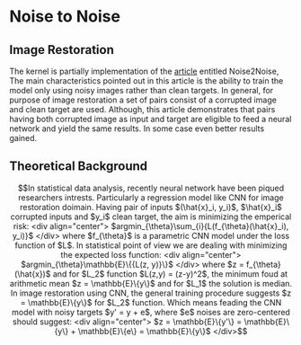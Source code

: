 # Noise to Noise
## Image Restoration

The kernel is partially implementation of the <a href='https://arxiv.org/pdf/1803.04189.pdf'>article</a> entitled Noise2Noise, The main characteristics pointed out in this article is the ability to train the model only using noisy images rather than clean targets. In general, for purpose of image restoration a set of pairs consist of a corrupted image and clean target are used. Although, this article demonstrates that pairs having both corrupted image as input and target are eligible to feed a neural network and yield the same results. In some case even better results gained.

## Theoretical Background

```math
In statistical data analysis, recently neural network have been piqued researchers intrests. Particularly a regression model like CNN for image restoration doimain. Having pair of inputs $(\hat{x}_i, y_i)$, $\hat{x}_i$ corrupted inputs and $y_i$ clean target, the aim is minimizing the emperical risk:

<div align="center">
  $argmin_{\theta}\sum_{i}{L(f_{\theta}(\hat{x}_i), y_i)}$
</div>

where $f_{\theta}$ is a parametric CNN model under the loss function of $L$. In statistical point of view we are dealing with minimizing the expected loss function:

<div align="center">
  $argmin_{\theta}\mathbb{E}\{{L(z, y)}\}$
</div>

where $z = f_{\theta}(\hat{x})$ and for $L_2$ function $L(z,y) = (z-y)^2$, the minimum foud at arithmetic mean $z = \mathbb{E}\{y\}$ and for $L_1$ the solution is median.

In image restoration using CNN, the general training procedure suggests $z = \mathbb{E}\{y\}$ for $L_2$ function. Which means feading the CNN model with noisy targets $y' = y + e$, where $e$ noises are zero-centered should suggest:

<div align="center">
  $z = \mathbb{E}\{y'\} = \mathbb{E}\{y\} + \mathbb{E}\{e\} = \mathbb{E}\{y\}$
</div>
```
